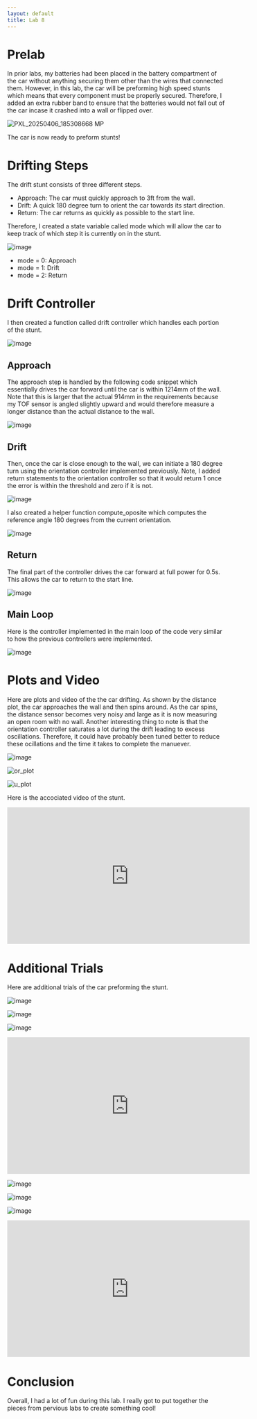 ```yaml
---
layout: default
title: Lab 8
---
```


# Prelab
In prior labs, my batteries had been placed in the battery compartment of the car without anything securing them other than the wires that connected them. However, in this lab, the car will be preforming high speed stunts which means that every component must be properly secured. Therefore, I added an extra rubber band to ensure that the batteries would not fall out of the car incase it crashed into a wall or flipped over.

![PXL_20250406_185308668 MP](https://github.com/user-attachments/assets/d1f4abfb-dc8a-4eb4-911d-d0ffbc816701)

The car is now ready to preform stunts!

# Drifting Steps
The drift stunt consists of three different steps.

* Approach: The car must quickly approach to 3ft from the wall.
* Drift: A quick 180 degree turn to orient the car towards its start direction.
* Return: The car returns as quickly as possible to the start line.

Therefore, I created a state variable called mode which will allow the car to keep track of which step it is currently on in the stunt. 

![image](https://github.com/user-attachments/assets/69ed1020-05b2-4c59-8350-382daab48243)

* mode = 0: Approach
* mode = 1: Drift
* mode = 2: Return

# Drift Controller
I then created a function called drift controller which handles each portion of the stunt.

![image](https://github.com/user-attachments/assets/05239efc-0ff3-4eb0-878f-e4ef15663f04)

## Approach
The approach step is handled by the following code snippet which essentially drives the car forward until the car is within 1214mm of the wall. Note that this is larger that the actual 914mm in the requirements because my TOF sensor is angled slightly upward and would therefore measure a longer distance than the actual distance to the wall.

![image](https://github.com/user-attachments/assets/4be40fe2-bc65-4eac-8771-b88b3d0fef1b)

## Drift
Then, once the car is close enough to the wall, we can initiate a 180 degree turn using the orientation controller implemented previously. Note, I added return statements to the orientation controller so that it would return 1 once the error is within the threshold and zero if it is not.

![image](https://github.com/user-attachments/assets/8353c3ab-c32b-4d00-984b-f10405e2b5fc)

I also created a helper function compute_oposite which computes the reference angle 180 degrees from the current orientation.

![image](https://github.com/user-attachments/assets/2fcbceae-80c4-43dc-8a50-fe97227b90aa)

## Return
The final part of the controller drives the car forward at full power for 0.5s. This allows the car to return to the start line.

![image](https://github.com/user-attachments/assets/9cebac4c-399f-427e-bf0f-d2cf41f4d61d)

## Main Loop
Here is the controller implemented in the main loop of the code very similar to how the previous controllers were implemented.

![image](https://github.com/user-attachments/assets/76b7cb4a-07e4-4cac-bc8c-a48a3af327c4)

# Plots and Video
Here are plots and video of the the car drifting. As shown by the distance plot, the car approaches the wall and then spins around. As the car spins, the distance sensor becomes very noisy and large as it is now measuring an open room with no wall. Another interesting thing to note is that the orientation controller saturates a lot during the drift leading to excess oscillations. Therefore, it could have probably been tuned better to reduce these ocillations and the time it takes to complete the manuever.

![image](https://github.com/user-attachments/assets/8d0af167-9bb4-4d59-a754-3c0596e4b338)

![or_plot](https://github.com/user-attachments/assets/106cbd7a-7a0b-455e-b862-53b6b13083e2)

![u_plot](https://github.com/user-attachments/assets/cf894011-88d0-4d6b-bfe2-92fc0a04b3f1)

Here is the accociated video of the stunt.

<iframe width="560" height="315" src="https://www.youtube.com/embed/HVamVbPlAvI" frameborder="0" allow="accelerometer; autoplay; encrypted-media; gyroscope; picture-in-picture" allowfullscreen></iframe>

# Additional Trials
Here are additional trials of the car preforming the stunt.

![image](https://github.com/user-attachments/assets/ccb71559-a7c1-4229-b5a2-7783c36f566a)

![image](https://github.com/user-attachments/assets/22d54421-91e4-4ac8-83fa-a0d6bb6c0184)

![image](https://github.com/user-attachments/assets/77b56c31-1597-431e-87a0-5480c6f59bb4)

<iframe width="560" height="315" src="https://www.youtube.com/embed/24-HuC-nnlw" frameborder="0" allow="accelerometer; autoplay; encrypted-media; gyroscope; picture-in-picture" allowfullscreen></iframe>

![image](https://github.com/user-attachments/assets/2b6914e6-727b-47f7-b353-f7f7634247be)

![image](https://github.com/user-attachments/assets/319a3522-8904-4db6-9a10-06a8cf968afe)

![image](https://github.com/user-attachments/assets/f11a7cf3-09b0-45a5-af3e-edb1b535f495)

<iframe width="560" height="315" src="https://www.youtube.com/embed/VllUHcfnMNs" frameborder="0" allow="accelerometer; autoplay; encrypted-media; gyroscope; picture-in-picture" allowfullscreen></iframe>

# Conclusion

Overall, I had a lot of fun during this lab. I really got to put together the pieces from pervious labs to create something cool!























